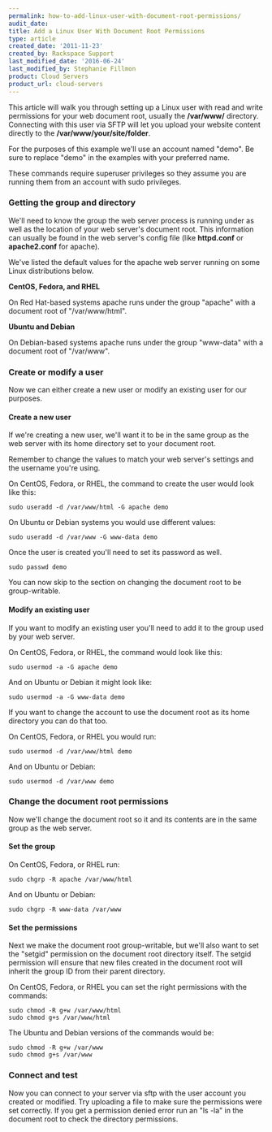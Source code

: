 ```yaml
---
permalink: how-to-add-linux-user-with-document-root-permissions/
audit_date:
title: Add a Linux User With Document Root Permissions
type: article
created_date: '2011-11-23'
created_by: Rackspace Support
last_modified_date: '2016-06-24'
last_modified_by: Stephanie Fillmon
product: Cloud Servers
product_url: cloud-servers
---
```


This article will walk you through setting up a Linux user with read and write permissions
for your web document root, usually the **/var/www/** directory. Connecting with this user
via SFTP will let you upload your website content directly to the **/var/www/your/site/folder**.

For the purposes of this example we'll use an account named "demo". Be sure to replace "demo"
in the examples with your preferred name.

These commands require superuser privileges so they assume you are running them from an
account with sudo privileges.

### Getting the group and directory

We'll need to know the group the web server process is running under as well as the location
of your web server's document root. This information can usually be found in the web server's
config file (like **httpd.conf** or **apache2.conf** for apache).

We've listed the default values for the apache web server running on some Linux distributions below.

**CentOS, Fedora, and RHEL**

On Red Hat-based systems apache runs under the group "apache" with a document root of "/var/www/html".

**Ubuntu and Debian**

On Debian-based systems apache runs under the group "www-data" with a document root of "/var/www".

### Create or modify a user

Now we can either create a new user or modify an existing user for our purposes.

#### Create a new user

If we're creating a new user, we'll want it to be in the same group as the web server with
its home directory set to your document root.

Remember to change the values to match your web server's settings and the username you're using.

On CentOS, Fedora, or RHEL, the command to create the user would look like this:

    sudo useradd -d /var/www/html -G apache demo

On Ubuntu or Debian systems you would use different values:

    sudo useradd -d /var/www -G www-data demo

Once the user is created you'll need to set its password as well.

    sudo passwd demo

You can now skip to the section on changing the document root to be group-writable.

#### Modify an existing user

If you want to modify an existing user you'll need to add it to the group used by your web server.

On CentOS, Fedora, or RHEL, the command would look like this:

    sudo usermod -a -G apache demo

And on Ubuntu or Debian it might look like:

    sudo usermod -a -G www-data demo

If you want to change the account to use the document root as its home directory you can do that too.

On CentOS, Fedora, or RHEL you would run:

    sudo usermod -d /var/www/html demo

And on Ubuntu or Debian:

    sudo usermod -d /var/www demo

### Change the document root permissions

Now we'll change the document root so it and its contents are in the same group as the web server.

#### Set the group

On CentOS, Fedora, or RHEL run:

    sudo chgrp -R apache /var/www/html

And on Ubuntu or Debian:

    sudo chgrp -R www-data /var/www

#### Set the permissions

Next we make the document root group-writable, but we'll also want to set the "setgid"
permission on the document root directory itself. The setgid permission will ensure that new
files created in the document root will inherit the group ID from their parent directory.

On CentOS, Fedora, or RHEL you can set the right permissions with the commands:

    sudo chmod -R g+w /var/www/html
    sudo chmod g+s /var/www/html

The Ubuntu and Debian versions of the commands would be:

    sudo chmod -R g+w /var/www
    sudo chmod g+s /var/www

### Connect and test

Now you can connect to your server via sftp with the user account you created or modified.
Try uploading a file to make sure the permissions were set correctly. If you get a permission
denied error run an "ls -la" in the document root to check the directory permissions.
